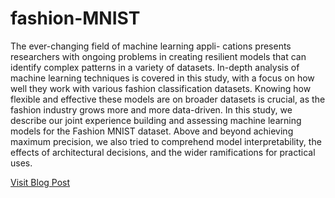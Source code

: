 # fashion-MNIST

The ever-changing field of machine learning appli- cations presents researchers with ongoing problems in creating resilient models that can identify complex patterns in a variety of datasets. In-depth analysis of machine learning techniques is covered in this study, with a focus on how well they work with various fashion classification datasets. Knowing how flexible and effective these models are on broader datasets is crucial, as the fashion industry grows more and more data-driven. In this study, we describe our joint experience building and assessing machine learning models for the Fashion MNIST dataset. Above and beyond achieving maximum precision, we also tried to comprehend model interpretability, the effects of architectural decisions, and the wider ramifications for practical uses.

[Visit Blog Post]([https://github.com](https://medium.com/@umasivakumar/threads-of-understanding-a-cnn-approach-to-fashion-mnist-image-classification-009c49beed8c))
